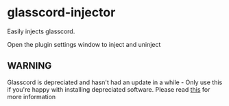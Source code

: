 # glasscord-injector

Easily injects glasscord.

Open the plugin settings window to inject and uninject

## WARNING

Glasscord is depreciated and hasn't had an update in a while - Only use this if you're happy with installing depreciated software. Please read [this](https://github.com/AryToNeX/Glasscord) for more information

